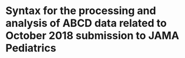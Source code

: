# Syntax for the processing and analysis of ABCD data related to October 2018 submission to JAMA Pediatrics
